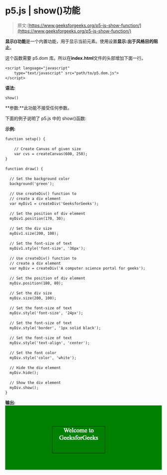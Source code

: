 # p5.js | show()功能

> 原文:[https://www.geeksforgeeks.org/p5-js-show-function/](https://www.geeksforgeeks.org/p5-js-show-function/)

**显示()功能**是一个内置功能，用于显示当前元素。使用设置**显示:出于风格目的阻止**。

这个函数需要 p5.dom 库。所以在**index.html**文件的头部增加下面一行。

```
<script language="javascript" 
    type="text/javascript" src="path/to/p5.dom.js">
</script>
```

**语法:**

```
show()
```

**参数:**此功能不接受任何参数。

下面的例子说明了 p5.js 中的 show()函数:

**示例:**

```
function setup() {  

    // Create Canvas of given size 
    var cvs = createCanvas(600, 250);
}

function draw() {

  // Set the background color
  background('green'); 

  // Use createDiv() function to
  // create a div element
  var myDiv1 = createDiv('GeeksforGeeks');

  // Set the position of div element
  myDiv1.position(170, 30);  

  // Set the div size
  myDiv1.size(200, 100);

  // Set the font-size of text
  myDiv1.style('font-size', '36px');

  // Use createDiv() function to
  // create a div element
  var myDiv = createDiv('A computer science portal for geeks');

  // Set the position of div element
  myDiv.position(180, 80);  

  // Set the div size
  myDiv.size(200, 100);

  // Set the font-size of text
  myDiv.style('font-size', '24px');

  // Set the font-size of text
  myDiv.style('border', '1px solid black');

  // Set the font-size of text
  myDiv.style('text-align', 'center');

  // Set the font color
  myDiv.style('color', 'white');

  // Hide the div element
  myDiv.hide();

  // Show the div element
  myDiv.show();
}
```

**输出:**
![show() function](img/d9067127e1188ca64e0875f90c0cfc64.png)